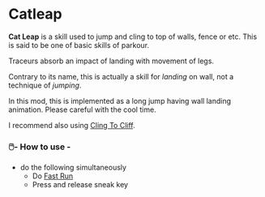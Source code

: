 # Catleap

**Cat Leap** is a skill used to jump and cling to top of walls, fence or etc.
This is said to be one of basic skills of parkour.

Traceurs absorb an impact of landing with movement of legs.

Contrary to its name, this is actually a skill for *landing* on wall, not a technique of *jumping*.

In this mod, this is implemented as a long jump having wall landing animation. Please careful with the cool time.

I recommend also using [Cling To Cliff](cling_to_cliff.md).

### 🖱️- How to use -

- do the following simultaneously
    - Do [Fast Run](fast_run.md)
    - Press and release sneak key